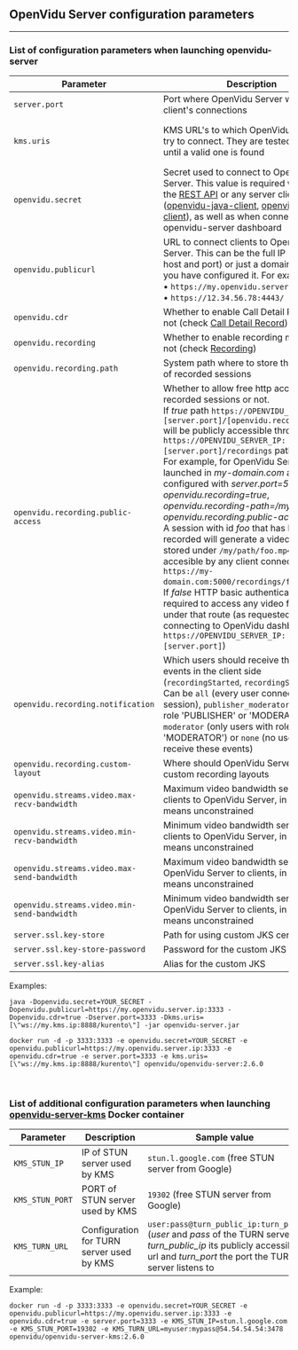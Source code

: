 <h2 id="section-title">OpenVidu Server configuration parameters</h2>
<hr>

### List of configuration parameters when launching openvidu-server

| Parameter                          | Description   										             | Default value   |
| ---------------------------------- | --------------------------------------------------------------- | --------------- |
| `server.port`                      | Port where OpenVidu Server will listen to client's connections  | ***4443***      |
| `kms.uris`                         | KMS URL's to which OpenVidu Server will try to connect. They are tested in order until a valid one is found | ***[\"ws://localhost:8888/kurento\"]***<br>(default value for a KMS running in the same machine as OpenVidu Server) |
| `openvidu.secret`                  | Secret used to connect to OpenVidu Server. This value is required when using the [REST API](/reference-docs/REST-API/) or any server client ([openvidu-java-client](/reference-docs/openvidu-java-client), [openvidu-node-client](/reference-docs/openvidu-node-client)), as well as when connecting to openvidu-server dashboard     | ***MY_SECRET*** |
| `openvidu.publicurl`               | URL to connect clients to OpenVidu Server. This can be the full IP (protocol, host and port) or just a domain name if you have configured it. For example:<br>• `https://my.openvidu.server.com`<br>• `https://12.34.56.78:4443/` | ***local***<br>(with default value _local_ this parameter will be set to `localhost:PORT`, being _PORT_ the param `server.port`) |
| `openvidu.cdr`                     | Whether to enable Call Detail Record or not (check [Call Detail Record](/reference-docs/openvidu-server-cdr)) | ***false*** |
| `openvidu.recording`               | Whether to enable recording module or not (check [Recording](/advanced-features/recording/))  | ***false*** |
| `openvidu.recording.path`          | System path where to store the video files of recorded sessions | ***/opt/openvidu/recordings*** |
| `openvidu.recording.public-access` | Whether to allow free http access to recorded sessions or not.<br>If *true* path `https://OPENVIDU_SERVER_IP:[server.port]/[openvidu.recording.path]` will be publicly accessible through `https://OPENVIDU_SERVER_IP:[server.port]/recordings` path.<br>For example, for OpenVidu Server launched in *my-domain.com* and configured with *server.port=5000*, *openvidu.recording=true*, *openvidu.recording-path=/my/path* and *openvidu.recording.public-access=true* : A session with id *foo* that has been recorded will generate a video file locally stored under `/my/path/foo.mp4` and accesible by any client connecting to `https://my-domain.com:5000/recordings/foo.mp4`.<br>If *false* HTTP basic authentication will be required to access any video file stored under that route (as requested when connecting to OpenVidu dashboard on `https://OPENVIDU_SERVER_IP:[server.port]`) | ***false*** |
| `openvidu.recording.notification`  | Which users should receive the recording events in the client side (`recordingStarted`, `recordingStopped`). Can be `all` (every user connected to the session), `publisher_moderator` (users with role 'PUBLISHER' or 'MODERATOR'), `moderator` (only users with role 'MODERATOR') or `none` (no user will receive these events) | ***publisher_moderator*** |
| `openvidu.recording.custom-layout` | Where should OpenVidu Server look for custom recording layouts  | ***/opt/openvidu/custom-layout*** |
| `openvidu.streams.video.max-recv-bandwidth` | Maximum video bandwidth sent from clients to OpenVidu Server, in kbps. 0 means unconstrained | 1000 |
| `openvidu.streams.video.min-recv-bandwidth` | Minimum video bandwidth sent from clients to OpenVidu Server, in kbps. 0 means unconstrained | 300  |
| `openvidu.streams.video.max-send-bandwidth` | Maximum video bandwidth sent from OpenVidu Server to clients, in kbps. 0 means unconstrained | 1000 |
| `openvidu.streams.video.min-send-bandwidth` | Minimum video bandwidth sent from OpenVidu Server to clients, in kbps. 0 means unconstrained | 300  |
| `server.ssl.key-store`             | Path for using custom JKS certificate                           | _(selfsigned OpenVidu key-store)_ |
| `server.ssl.key-store-password`    | Password for the custom JKS                                     | _(selfsigned OpenVidu password)_  |
| `server.ssl.key-alias`             | Alias for the custom JKS                                        | _(selfsigned OpenVidu alias)_     |

Examples:

```console
java -Dopenvidu.secret=YOUR_SECRET -Dopenvidu.publicurl=https://my.openvidu.server.ip:3333 -Dopenvidu.cdr=true -Dserver.port=3333 -Dkms.uris=[\"ws://my.kms.ip:8888/kurento\"] -jar openvidu-server.jar
```

```console
docker run -d -p 3333:3333 -e openvidu.secret=YOUR_SECRET -e openvidu.publicurl=https://my.openvidu.server.ip:3333 -e openvidu.cdr=true -e server.port=3333 -e kms.uris=[\"ws://my.kms.ip:8888/kurento\"] openvidu/openvidu-server:2.6.0
```

<br>

### List of additional configuration parameters when launching [openvidu-server-kms](https://hub.docker.com/r/openvidu/openvidu-server-kms/) Docker container

| Parameter       | Description                               | Sample value                                       |
| --------------- | ----------------------------------------- | -------------------------------------------------- |
| `KMS_STUN_IP`   | IP of STUN server used by KMS             | `stun.l.google.com` (free STUN server from Google) |
| `KMS_STUN_PORT` | PORT of STUN server used by KMS           | `19302` (free STUN server from Google)             |
| `KMS_TURN_URL`  | Configuration for TURN server used by KMS | `user:pass@turn_public_ip:turn_port` (_user_ and _pass_ of the TURN server, _turn_public_ip_ its publicly accessible url and _turn_port_ the port the TURN server listens to |

Example:

```console
docker run -d -p 3333:3333 -e openvidu.secret=YOUR_SECRET -e openvidu.publicurl=https://my.openvidu.server.ip:3333 -e openvidu.cdr=true -e server.port=3333 -e KMS_STUN_IP=stun.l.google.com -e KMS_STUN_PORT=19302 -e KMS_TURN_URL=myuser:mypass@54.54.54.54:3478 openvidu/openvidu-server-kms:2.6.0
```

<br>